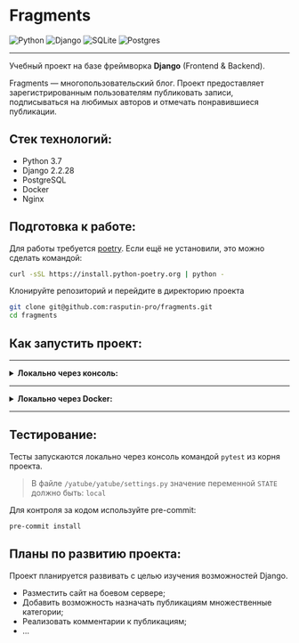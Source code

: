 # Fragments
![Python](https://img.shields.io/badge/python-3670A0?logo=python&logoColor=ffdd54)
![Django](https://img.shields.io/badge/django-%23092E20.svg?logo=django&logoColor=white)
![SQLite](https://img.shields.io/badge/sqlite-%2307405e.svg?logo=sqlite&logoColor=white)
![Postgres](https://img.shields.io/badge/postgres-%23316192.svg?logo=postgresql&logoColor=white)
___
Учебный проект на базе фреймворка **Django** (Frontend & Backend).

Fragments — многопользовательский блог. Проект предоставляет
зарегистрированным пользователям публиковать записи, подписываться на
любимых авторов и отмечать понравившиеся публикации.

## Стек технологий:
- Python 3.7
- Django 2.2.28
- PostgreSQL
- Docker
- Nginx

## Подготовка к работе:
Для работы требуется [poetry](https://python-poetry.org/docs/).
Если ещё не установили, это можно сделать командой:
```bash
curl -sSL https://install.python-poetry.org | python -
```
Клонируйте репозиторий и перейдите в директорию проекта
```bash
git clone git@github.com:rasputin-pro/fragments.git
cd fragments
```

## Как запустить проект:

---
<details>
    <summary><b>Локально через консоль:</b></summary>

1. Создайте и активируйте виртуальное окружение
```bash
poetry config virtualenvs.in-project true
poetry shell
```
2. Установите зависимости
```bash
poetry install --extras "tests"
```
> Дополнительные аргументы: `--extras`
>
> `tests` - для установки библиотек тестирования
>
> `debug` - для установки **django-debug-toolbar**
3. Примените миграции
```bash
python yatube/manage.py migrate
```
4. В файле `/yatube/yatube/settings.py` смените значение переменной
`STATE` на `local`
5. Запустите программу
```bash
python yatube/manage.py runserver
```
> После запуска проект будет доступен по адресу: http://localhost:8000 и
> http://127.0.0.1:8000
</details>

---

<details>
    <summary><b>Локально через Docker:</b></summary>

Требуется установленный Docker! Зависимости будут установленны из файла
`requirements.txt`
1. Перейдите в папку `infra_local`
2. Создайте файл `.env`. Например:
```dotenv
SECRET_KEY='e)g}6wSknB%G1T/LY^E)#tFd@2cq@(6m^}.c2{7wP88#^-uFZ.'
DB_ENGINE=django.db.backends.postgresql
DB_NAME=postgres
POSTGRES_USER=postgres
POSTGRES_PASSWORD=fGYWqrGsEQojcDg8
DB_HOST=db
DB_PORT=5432
```
3. В файле `/yatube/yatube/settings.py` смените значение переменной `STATE` на `docker`
4. Выполните команду:
```bash
docker compose up -d
```
> После запуска проект будет доступен по адресу: http://localhost
</details>

---

## Тестирование:
Тесты запускаются локально через консоль командой `pytest` из корня проекта.
> В файле `/yatube/yatube/settings.py` значение переменной `STATE` должно быть: `local`

Для контроля за кодом используйте pre-commit:
```bash
pre-commit install
```

## Планы по развитию проекта:
Проект планируется развивать с целью изучения возможностей Django.
- Разместить сайт на боевом сервере;
- Добавить возможность назначать публикациям множественные категории;
- Реализовать комментарии к публикациям;
- ...
